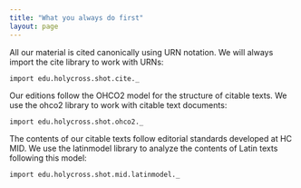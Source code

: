 ```yaml
---
title: "What you always do first"
layout: page
---
```


All our material is cited canonically using URN notation. We will always import the cite library to work with URNs:

```scala:silent
import edu.holycross.shot.cite._
```

Our editions follow the OHCO2 model for the structure of citable texts. We use the ohco2 library to work with citable text documents:

```scala:silent
import edu.holycross.shot.ohco2._
```

The contents of our citable texts follow editorial standards developed at HC MID. We use the latinmodel library to analyze the contents of Latin texts following this model:

```scala:silent
import edu.holycross.shot.mid.latinmodel._
```
